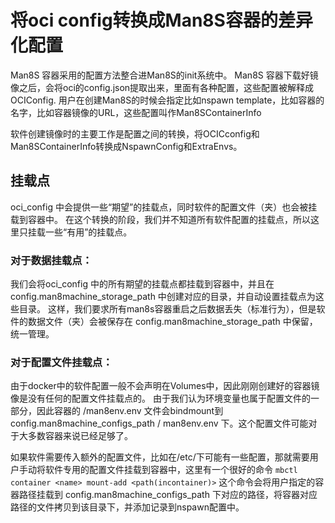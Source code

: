 # 将oci config转换成Man8S容器的差异化配置

Man8S 容器采用的配置方法整合进Man8S的init系统中。
Man8S 容器下载好镜像之后，会将oci的config.json提取出来，里面有各种配置，这些配置被解释成OCIConfig.
用户在创建Man8S的时候会指定比如nspawn template，比如容器的名字，比如容器镜像的URL，这些配置叫作Man8SContainerInfo

软件创建镜像时的主要工作是配置之间的转换，将OCICconfig和Man8SContainerInfo转换成NspawnConfig和ExtraEnvs。
 

## 挂载点

oci_config 中会提供一些“期望”的挂载点，同时软件的配置文件（夹）也会被挂载到容器中。
在这个转换的阶段，我们并不知道所有软件配置的挂载点，所以这里只挂载一些“有用”的挂载点。

### 对于数据挂载点：

我们会将oci_config 中的所有期望的挂载点都挂载到容器中，并且在 config.man8machine_storage_path 中创建对应的目录，并自动设置挂载点为这些目录。
这样，我们要求所有man8s容器重启之后数据丢失（标准行为），但是软件的数据文件（夹）会被保存在 config.man8machine_storage_path 中保留，统一管理。

### 对于配置文件挂载点：

由于docker中的软件配置一般不会声明在Volumes中，因此刚刚创建好的容器镜像是没有任何的配置文件挂载点的。
由于我们认为环境变量也属于配置文件的一部分，因此容器的 /man8env.env 文件会bindmount到 config.man8machine_configs_path / man8env.env 下。这个配置文件可能对于大多数容器来说已经足够了。

如果软件需要传入额外的配置文件，比如在/etc/下可能有一些配置，那就需要用户手动将软件专用的配置文件挂载到容器中，这里有一个很好的命令 `mbctl container <name> mount-add <path(incontainer)>`
这个命令会将用户指定的容器路径挂载到 config.man8machine_configs_path 下对应的路径，将容器对应路径的文件拷贝到该目录下，并添加记录到nspawn配置中。
